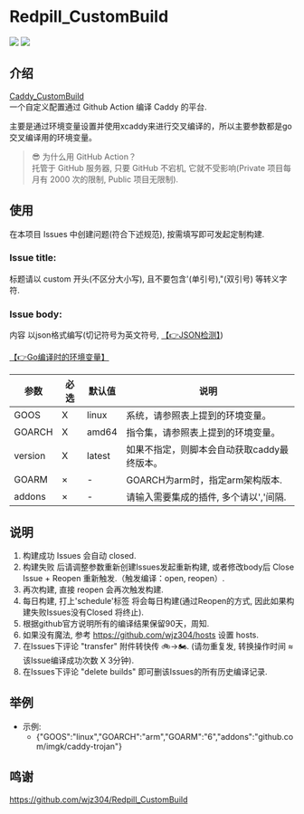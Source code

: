 # Redpill_CustomBuild
[![](https://img.shields.io/github/issues-search?label=%E5%AE%9A%E5%88%B6%E6%AC%A1%E6%95%B0&query=repo%3ALoveLH%2FCaddy_CustomBuild%20label%3Acustom)](https://github.com/LoveLH/Caddy_CustomBuild/issues?q=label%3Acustom)
[![](https://img.shields.io/github/issues-search?label=%E6%AF%8F%E6%97%A5%E6%9E%84%E5%BB%BA&query=repo%3ALoveLH%2FCaddy_CustomBuild%20label%3schedule)](https://github.com/LoveLH/Caddy_CustomBuild/issues?q=label%3Aschedule)  

## 介绍  
[Caddy_CustomBuild](https://github.com/LoveLH/Caddy_CustomBuild)  
一个自定义配置通过 Github Action 编译 Caddy 的平台. 

主要是通过环境变量设置并使用xcaddy来进行交叉编译的，所以主要参数都是go交叉编译用的环境变量。

> 😎 为什么用 GitHub Action？  
> 托管于 GitHub 服务器, 只要 GitHub 不宕机, 它就不受影响(Private 项目每月有 2000 次的限制, Public 项目无限制).

## 使用  
在本项目 Issues 中创建问题(符合下述规范), 按需填写即可发起定制构建.

### Issue title:
标题请以 custom 开头(不区分大小写), 且不要包含'(单引号),"(双引号) 等转义字符.
### Issue body:
内容 以json格式编写(切记符号为英文符号, [【👉JSON检测】](https://json-online.com/check/))

[【👉Go编译时的环境变量】](https://go.dev/doc/install/source#environment)

参数             | 必选 |     默认值     | 说明  
-----------------|------|----------------|---------  
GOOS             | X    |linux           | 系统，请参照表上提到的环境变量。  
GOARCH           | X    |amd64           | 指令集，请参照表上提到的环境变量。  
version          | X    |latest          | 如果不指定，则脚本会自动获取caddy最终版本。
GOARM            | ×    |-               | GOARCH为arm时，指定arm架构版本.  
addons           | ×    |-               | 请输入需要集成的插件, 多个请以','间隔. 


## 说明
1. 构建成功 Issues 会自动 closed.  
2. 构建失败 后请调整参数重新创建Issues发起重新构建, 或者修改body后 Close Issue + Reopen 重新触发.（触发编译：open, reopen）. 
3. 再次构建, 直接 reopen 会再次触发构建. 
4. 每日构建, 打上'schedule'标签 将会每日构建(通过Reopen的方式, 因此如果构建失败Issues没有Closed 将终止).     
5. 根据github官方说明所有的编译结果保留90天，周知.
6. 如果没有魔法, 参考 https://github.com/wjz304/hosts 设置 hosts.
7. 在Issues下评论 "transfer" 附件转快传 🚲->🏍. (请勿重复发, 转换操作时间 ≈ 该Issue编译成功次数 X 3分钟).
8. 在Issues下评论 "delete builds" 即可删该Issues的所有历史编译记录.

## 举例
* 示例: 
  - {"GOOS":"linux","GOARCH":"arm","GOARM":"6","addons":"github.com/imgk/caddy-trojan"}  

## 鸣谢
https://github.com/wjz304/Redpill_CustomBuild
